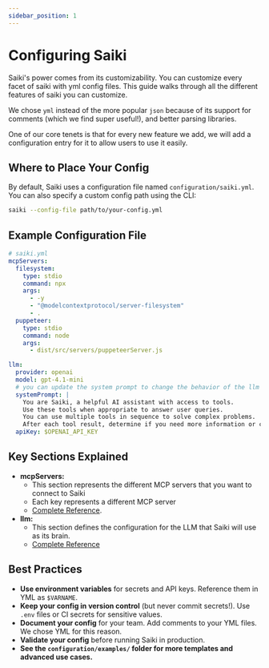 ```yaml
---
sidebar_position: 1
---
```


# Configuring Saiki

Saiki's power comes from its customizability. You can customize every facet of saiki with yml config files. This guide walks through all the different features of saiki you can customize.

We chose `yml` instead of the more popular `json` because of its support for comments (which we find super useful!), and better parsing libraries.

One of our core tenets is that for every new feature we add, we will add a configuration entry for it to allow users to use it easily.

## Where to Place Your Config

By default, Saiki uses a configuration file named `configuration/saiki.yml`. You can also specify a custom config path using the CLI:

```bash
saiki --config-file path/to/your-config.yml
```

## Example Configuration File

```yaml
# saiki.yml
mcpServers:
  filesystem:
    type: stdio
    command: npx
    args:
      - -y
      - "@modelcontextprotocol/server-filesystem"
      - .
  puppeteer:
    type: stdio
    command: node
    args:
      - dist/src/servers/puppeteerServer.js

llm:
  provider: openai
  model: gpt-4.1-mini
  # you can update the system prompt to change the behavior of the llm
  systemPrompt: |
    You are Saiki, a helpful AI assistant with access to tools.
    Use these tools when appropriate to answer user queries.
    You can use multiple tools in sequence to solve complex problems.
    After each tool result, determine if you need more information or can provide a final answer.
  apiKey: $OPENAI_API_KEY
```

## Key Sections Explained

- **mcpServers:**
  - This section represents the different MCP servers that you want to connect to Saiki
  - Each key represents a different MCP server
  - [Complete Reference](./mcpServers). 
- **llm:**
  - This section defines the configuration for the LLM that Saiki will use as its brain.
  - [Complete Reference](./llm)

## Best Practices

- **Use environment variables** for secrets and API keys. Reference them in YML as `$VARNAME`.
- **Keep your config in version control** (but never commit secrets!). Use `.env` files or CI secrets for sensitive values.
- **Document your config** for your team. Add comments to your YML files. We chose YML for this reason.
- **Validate your config** before running Saiki in production.
- **See the `configuration/examples/` folder for more templates and advanced use cases.**
 